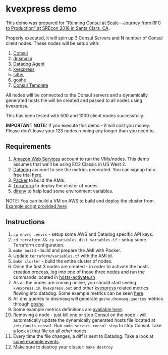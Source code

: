 kvexpress demo
=======================

This demo was prepared for ["Running Consul at Scale—Journey from RFC to Production" at SREcon 2016 in Santa Clara, CA](https://www.usenix.org/conference/srecon16/program/presentation/froese).

Properly executed, it will spin up 3 Consul Servers and N number of Consul client nodes. These nodes will be setup with:

1. [Consul](https://www.consul.io/)
2. [dnsmasq](http://www.thekelleys.org.uk/dnsmasq/doc.html)
3. [Datadog Agent](https://github.com/DataDog/dd-agent)
4. [kvexpress](https://github.com/DataDog/kvexpress)
5. [sifter](https://github.com/darron/sifter)
6. [goshe](https://github.com/darron/goshe)
7. [Consul Template](https://github.com/hashicorp/consul-template)

All nodes will be connected to the Consul servers and a dynamically generated hosts file will be created and passed to all nodes using kvexpress.

This has been tested with 500 and 1000 client nodes successfully.

**IMPORTANT NOTE:** If you execute this demo - it will cost you money. Please don't leave your 123 nodes running any longer than you need to.

Requirements
----------------

1. [Amazon Web Services](https://aws.amazon.com/) account to run the VMs/nodes. This demo assumes that we'll be using EC2 Classic in US West 2.
2. [Datadog](https://www.datadoghq.com/) account to see the metrics generated. You can signup for a free trial [here](https://www.datadoghq.com/).
3. [Packer](https://www.packer.io/) to build the AMIs.
4. [Terraform](https://www.terraform.io/) to deploy the cluster of nodes.
5. [direnv](http://direnv.net/) to help load some environment variables.

NOTE: You can build a VM on AWS to build and deploy the cluster from. [Example script provided here](https://github.com/darron/kvexpress-demo/blob/master/ami-build/builder.sh)

Instructions
------------------

1. `cp envrc .envrc` - setup some AWS and Datadog specific API keys.
2. `cd terraform && cp variables.dist variables.tf` - setup some Terraform configuration.
3. `make build` - build and prepare the AMI with Packer.
4. Update `terraform/variables.tf` with the AMI id.
5. `make cluster` - build the entire cluster of nodes.
6. Once the first 3 nodes are created - in order to activate the hosts creation process, log into one of those three nodes and run the commands located in [hosts-activate.sh](https://github.com/darron/kvexpress-demo/blob/master/terraform/scripts/hosts-activate.sh)
7. As all the nodes are coming online, you should start seeing `kvexpress.in`, `kvexpress.out` and other [kvexpress](https://github.com/DataDog/kvexpress) related metrics flowing into datadog. Some example metrics can be seen [here](https://github.com/darron/kvexpress-demo/blob/master/example-metrics.jpg).
8. All dns queries to dnsmasq will generate `goshe.dnsmasq.queries` metrics through [goshe](https://github.com/darron/goshe).
9. Some example metrics definitions are [available here](https://gist.github.com/darron/440b42a567d4126eec0fab484a2d31b3).
10. Removing a node - just kill one or stop Consul on the node - will automatically update the dynamically generated hosts file located at `/etc/hosts.consul`. Run `sudo service consul stop` to stop Consul. Take a look at that file on all *other* nodes.
11. Every time the file changes, a diff is sent to Datadog. Take a look at [some example events](https://github.com/darron/kvexpress-demo/blob/master/kvexpress-events.jpg).
12. Make sure to destroy your cluster: `make destroy`

